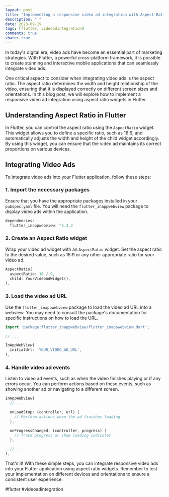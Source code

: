 ```yaml
---
layout: post
title: "Implementing a responsive video ad integration with Aspect Ratio widgets in Flutter"
description: " "
date: 2023-09-19
tags: [flutter, videoadintegration]
comments: true
share: true
---
```


In today's digital era, video ads have become an essential part of marketing strategies. With Flutter, a powerful cross-platform framework, it is possible to create stunning and interactive mobile applications that can seamlessly integrate video ads.

One critical aspect to consider when integrating video ads is the aspect ratio. The aspect ratio determines the width and height relationship of the video, ensuring that it is displayed correctly on different screen sizes and orientations. In this blog post, we will explore how to implement a responsive video ad integration using aspect ratio widgets in Flutter.

## Understanding Aspect Ratio in Flutter

In Flutter, you can control the aspect ratio using the `AspectRatio` widget. This widget allows you to define a specific ratio, such as 16:9, and automatically adjusts the width and height of the child widget accordingly. By using this widget, you can ensure that the video ad maintains its correct proportions on various devices.

## Integrating Video Ads

To integrate video ads into your Flutter application, follow these steps:

### 1. Import the necessary packages

Ensure that you have the appropriate packages installed in your `pubspec.yaml` file. You will need the `flutter_inappwebview` package to display video ads within the application.

```dart
dependencies:
  flutter_inappwebview: ^5.3.2
```

### 2. Create an Aspect Ratio widget

Wrap your video ad widget with an `AspectRatio` widget. Set the aspect ratio to the desired value, such as 16:9 or any other appropriate ratio for your video ad.

```dart
AspectRatio(
  aspectRatio: 16 / 9,
  child: YourVideoAdWidget(),
),
```

### 3. Load the video ad URL

Use the `flutter_inappwebview` package to load the video ad URL into a webview. You may need to consult the package's documentation for specific instructions on how to load the URL.

```dart
import 'package:flutter_inappwebview/flutter_inappwebview.dart';

// ...

InAppWebView(
  initialUrl: 'YOUR_VIDEO_AD_URL',
),
```

### 4. Handle video ad events

Listen to video ad events, such as when the video finishes playing or if any errors occur. You can perform actions based on these events, such as showing another ad or navigating to a different screen.

```dart
InAppWebView(
  // ...

  onLoadStop: (controller, url) {
    // Perform actions when the ad finishes loading
  },

  onProgressChanged: (controller, progress) {
    // Track progress or show loading indicator
  },

  // ...
),
```

That's it! With these simple steps, you can integrate responsive video ads into your Flutter application using aspect ratio widgets. Remember to test your implementation on different devices and orientations to ensure a consistent user experience.

#flutter #videoadintegration